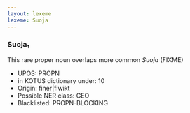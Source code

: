 ```yaml
---
layout: lexeme
lexeme: Suoja
---
```


###  Suoja₁

This rare proper noun overlaps more common *Suoja* (FIXME)
* UPOS:  PROPN
* in KOTUS dictionary under:  10
* Origin:  finer|fiwikt
* Possible NER class:  GEO
* Blacklisted:  PROPN-BLOCKING

